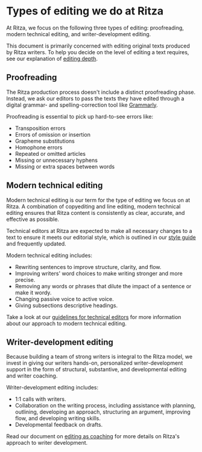 # Types of editing we do at Ritza

At Ritza, we focus on the following three types of editing: proofreading, modern technical editing, and writer-development editing.

This document is primarily concerned with editing original texts produced by Ritza writers. To help you decide on the level of editing a text requires, see our explanation of [editing depth](editors-understanding-editing-depth.md).

## Proofreading

The Ritza production process doesn't include a distinct proofreading phase. Instead, we ask our editors to pass the texts they have edited through a digital grammar- and spelling-correction tool like [Grammarly](https://www.grammarly.com/). 

Proofreading is essential to pick up hard-to-see errors like:

* Transposition errors
* Errors of omission or insertion
* Grapheme substitutions
* Homophone errors
* Repeated or omitted articles
* Missing or unnecessary hyphens
* Missing or extra spaces between words

## Modern technical editing

Modern technical editing is our term for the type of editing we focus on at Ritza. A combination of copyediting and line editing, modern technical editing ensures that Ritza content is consistently as clear, accurate, and effective as possible. 

Technical editors at Ritza are expected to make all necessary changes to a text to ensure it meets our editorial style, which is outlined in our [style guide](https://styleguide.ritza.co) and frequently updated.

Modern technical editing includes:

* Rewriting sentences to improve structure, clarity, and flow.
* Improving writers' word choices to make writing stronger and more precise.
* Removing any words or phrases that dilute the impact of a sentence or make it wordy.
* Changing passive voice to active voice.
* Giving subsections descriptive headings.

Take a look at our [guidelines for technical editors](editors-guidelines.md) for more information about our approach to modern technical editing.

## Writer-development editing

Because building a team of strong writers is integral to the Ritza model, we invest in giving our writers hands-on, personalized writer-development support in the form of structural, substantive, and developmental editing and writer coaching.

Writer-development editing includes:

* 1:1 calls with writers.
* Collaboration on the writing process, including assistance with planning, outlining, developing an approach, structuring an argument, improving flow, and developing writing skills.
* Developmental feedback on drafts.

Read our document on [editing as coaching](editing-as-coaching.md) for more details on Ritza's approach to writer development.

